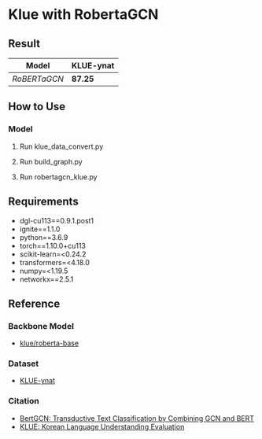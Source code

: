 # Klue with RobertaGCN

## Result
|**Model** | **KLUE-ynat** |
| ------------ | ---- |
| *RoBERTaGCN* | **87.25** |

## How to Use

### Model

1. Run klue_data_convert.py

2. Run build_graph.py

3. Run robertagcn_klue.py

## Requirements

- dgl-cu113==0.9.1.post1
- ignite==1.1.0
- python==3.6.9
- torch==1.10.0+cu113
- scikit-learn=<0.24.2
- transformers=<4.18.0
- numpy=<1.19.5
- networkx==2.5.1

## Reference

### Backbone Model

- [klue/roberta-base](https://huggingface.co/klue/roberta-base)

### Dataset

- [KLUE-ynat](https://aistages-prod-server-public.s3.amazonaws.com/app/Competitions/000066/data/ynat-v1.1.tar.gz)

### Citation

- [BertGCN: Transductive Text Classification by Combining GCN and BERT](https://arxiv.org/abs/2105.05727)
- [KLUE: Korean Language Understanding Evaluation](https://arxiv.org/abs/2105.09680)
